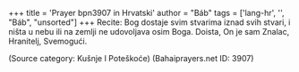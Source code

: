 +++
title = 'Prayer bpn3907 in Hrvatski'
author = "Báb"
tags = ['lang-hr', '', "Báb", "unsorted"]
+++
Recite: Bog dostaje svim stvarima iznad svih stvari, i ništa u nebu ili na zemlji ne udovoljava osim Boga. Doista, On je sam Znalac, Hranitelj, Svemogući.

(Source category: Kušnje I Poteškoće)
(Bahaiprayers.net ID: 3907)
